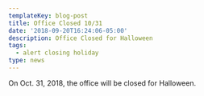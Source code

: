 ```yaml
---
templateKey: blog-post
title: Office Closed 10/31
date: '2018-09-20T16:24:06-05:00'
description: Office Closed for Halloween
tags:
  - alert closing holiday
type: news
---
```

On Oct. 31, 2018, the office will be closed for Halloween.
